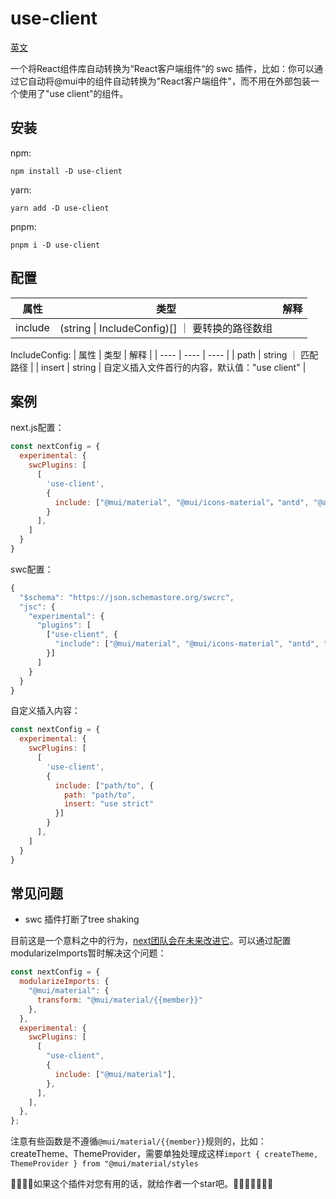 # use-client
[英文](https://github.com/coder-xiaotian/swc-useclient)

一个将React组件库自动转换为“React客户端组件“的 swc 插件，比如：你可以通过它自动将@mui中的组件自动转换为"React客户端组件"，而不用在外部包装一个使用了"use client"的组件。

## 安装
npm: 
```
npm install -D use-client
```

yarn:
```
yarn add -D use-client
```

pnpm:
```
pnpm i -D use-client
```

## 配置

| 属性  | 类型  | 解释 |
| ---- | ---- | ---- |
| include | (string \| IncludeConfig)[] ｜ 要转换的路径数组 |

IncludeConfig:
| 属性 | 类型 | 解释 |
| ---- | ---- | ---- | 
| path | string ｜ 匹配路径 |
| insert | string | 自定义插入文件首行的内容，默认值："use client" |

## 案例
next.js配置：
```js
const nextConfig = {
  experimental: {
    swcPlugins: [
      [
        'use-client',
        {
          include: ["@mui/material", "@mui/icons-material"，"antd", "@ant-design/icons"]
        }
      ],
    ]
  }
}
```

swc配置：
```js
{
  "$schema": "https://json.schemastore.org/swcrc",
  "jsc": {
    "experimental": {
      "plugins": [
        ["use-client", {
          "include": ["@mui/material", "@mui/icons-material", "antd", "@ant-design/icons"]
        }]
      ]
    }
  }
}
```

自定义插入内容：
```js
const nextConfig = {
  experimental: {
    swcPlugins: [
      [
        'use-client',
        {
          include: ["path/to", {
            path: "path/to",
            insert: "use strict"
          }]
        }
      ],
    ]
  }
}
```

## 常见问题

+ swc 插件打断了tree shaking

目前这是一个意料之中的行为，[next团队会在未来改进它](https://github.com/vercel/next.js/issues/52679#issuecomment-1636807256)。可以通过配置modularizeImports暂时解决这个问题：
```javascript
const nextConfig = {
  modularizeImports: {
    "@mui/material": {
      transform: "@mui/material/{{member}}"
    },
  },
  experimental: {
    swcPlugins: [
      [
        "use-client",
        {
          include: ["@mui/material"],
        },
      ],
    ],
  },
};
```
注意有些函数是不遵循`@mui/material/{{member}}`规则的，比如：createTheme、ThemeProvider，需要单独处理成这样`import { createTheme, ThemeProvider } from "@mui/material/styles`

🌟🌟🌟🌟如果这个插件对您有用的话，就给作者一个star吧。🙏🙏🙏🌟🌟🌟🌟
